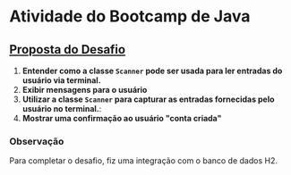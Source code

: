 # Atividade do Bootcamp de Java

## [Proposta do Desafio](https://github.com/digitalinnovationone/trilha-java-basico/tree/main/desafios/sintaxe)

1. **Entender como a classe `Scanner` pode ser usada para ler entradas do usuário via terminal.**
2. **Exibir mensagens para o usuário**
3. **Utilizar a classe `Scanner` para capturar as entradas fornecidas pelo usuário no terminal.**:
4. **Mostrar uma confirmação ao usuário "conta criada"**

### Observação

Para completar o desafio, fiz uma integração com o banco de dados H2.
